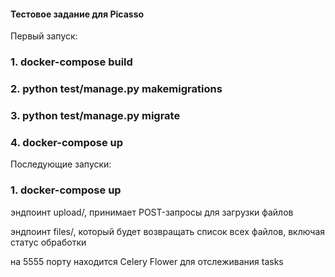 #### Тестовое задание для Picasso
Первый запуск:
### 1. docker-compose build
### 2. python test/manage.py makemigrations
### 3. python test/manage.py migrate
### 4. docker-compose up
Последующие запуски:
### 1. docker-compose up

эндпоинт upload/, принимает POST-запросы для загрузки файлов

эндпоинт files/, который будет возвращать список всех файлов, включая статус обработки

на 5555 порту находится Celery Flower для отслеживания tasks